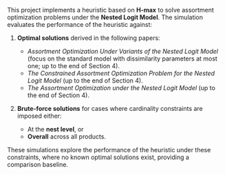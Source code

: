 
This project implements a heuristic based on **H-max** to solve assortment optimization problems under the **Nested Logit Model**. The simulation evaluates the performance of the heuristic against:  

1. **Optimal solutions** derived in the following papers:  
   - *Assortment Optimization Under Variants of the Nested Logit Model* (focus on the standard model with dissimilarity parameters at most one; up to the end of Section 4).  
   - *The Constrained Assortment Optimization Problem for the Nested Logit Model* (up to the end of Section 4).  
   - *The Assortment Optimization under the Nested Logit Model* (up to the end of Section 4).  

2. **Brute-force solutions** for cases where cardinality constraints are imposed either:  
   - At the **nest level**, or  
   - **Overall** across all products.  

These simulations explore the performance of the heuristic under these constraints, where no known optimal solutions exist, providing a comparison baseline.
